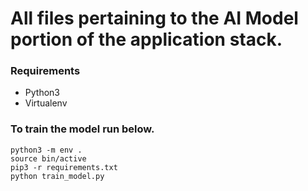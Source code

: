# All files pertaining to the AI Model portion of the application stack.

### Requirements 
- Python3
- Virtualenv

### To train the model run below.

```shell
python3 -m env .
source bin/active
pip3 -r requirements.txt
python train_model.py
```